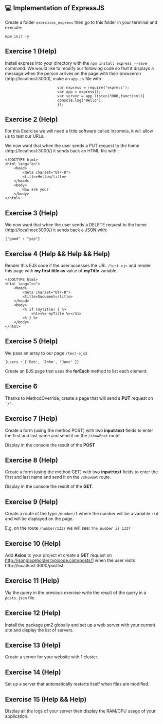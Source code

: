 ## 💻 Implementation of ExpressJS ##  

Create a folder ```exercises_express``` then go to this folder in your terminal and execute:

```npm init -y```


## Exercise 1 (Help) ## 

Install express into your directory with the ```npm install express --save``` command.
We would like to modify our following code so that it displays a message when the person arrives on the page with their browseron (http://localhost:3000), make an ```app.js``` file with :

                            var express = require('express');
                            var app = express();
                            var server = app.listen(3000,function(){
                            console.log('Hello');
                            });


## Exercise 2 (Help) ##  

For this Exercise we will need a little software called Insomnia, it will allow us to test our URLs.

We now want that when the user sends a PUT request to the home (http://localhost:3000/) it sends back an HTML file with :

    <!DOCTYPE html>
    <html lang="en">
        <head>
            <meta charset="UTF-8">
            <title>Hello</title>
        </head>
        <body>
            How are you?
        </body>
    </html>


## Exercise 3 (Help) ## 

We now want that when the user sends a DELETE request to the home (http://localhost:3000/) it sends back a JSON with:

``` {"good" : "yep"} ```


## Exercise 4 (Help && Help && Help) ##

Render this EJS code if the user accesses the URL ```/test-ejs``` and render this page with **my first title as** value of **myTitle** variable.

    <!DOCTYPE html>
    <html lang="en">
        <head>
            <meta charset="UTF-8">
            <title>Document</title>
        </head>
        <body>
            <% if (myTitle) { %>
                <h1><%= myTitle %></h1>
            <% } %>
        </body>
    </html>


## Exercise 5 (Help) ## 

We pass an array to our page ```/test-ejs2```

```{users : ['Bob', 'John', 'Jane' ]}```

Create an EJS page that uses the **forEach** method to list each element.


## Exercise 6 ##  

Thanks to MethodOverride, create a page that will send a **PUT** request on ```'/'```.


## Exercise 7 (Help) ##    

Create a form (using the method POST) with two **input:text** fields to enter the first and last name and send it on the ```/showPost``` route.

Display in the console the result of the **POST**


## Exercise 8 (Help) ##  

Create a form (using the method GET) with two **input:text** fields to enter the first and last name and send it on the ```/showGet``` route.

Display in the console the result of the **GET**.


## Exercise 9 (Help) ##

Create a route of the type ```/number/1``` where the number will be a variable ```:id``` and will be displayed on the page.

E.g. on the route ```/number/1337``` we will see:
```The number is 1337```


## Exercise 10 (Help) ## 
Add **Axios** to your project et create a **GET** request on http://jsonplaceholder.typicode.com/posts/1 when the user visits http://localhost:3000/postlist.

## Exercise 11 (Help) ## 
Via the query in the previous exercise write the result of the query in a ```posts.json``` file.

## Exercise 12 (Help) ##
Install the package pm2 globally and set up a web server with your current site and display the list of servers.

## Exercise 13 (Help) ##
Create a server for your website with 1 cluster.

## Exercise 14 (Help) ##
Set up a server that automatically restarts itself when files are modified.

## Exercise 15 (Help && Help) ##
Display all the logs of your server then display the RAM/CPU usage of your application.